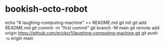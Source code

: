 # bookish-octo-robot
echo "# laughing-computing-machine" >> README.md
git init
git add README.md
git commit -m "first commit"
git branch -M main
git remote add origin https://github.com/erickcr1/laughing-computing-machine.git
git push -u origin main
